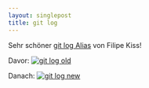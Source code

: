 ```yaml
---
layout: singlepost
title: git log
---
```

Sehr schöner [git log Alias](http://coderwall.com/p/euwpig?i=3&p=1&t=git) von Filipe Kiss!

Davor:
[![git log old]({{site.host}}/media/img/git-log-old.png "git log old")]({{site.host}}/media/img/git-log-old.png)

Danach:
[![git log new]({{site.host}}/media/img/git-log-new.png "git log new")]({{site.host}}/media/img/git-log-new.png)